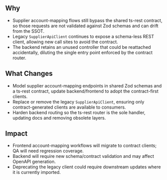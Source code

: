 ## Why
- Supplier account-mapping flows still bypass the shared ts-rest contract, so those requests are not validated against Zod schemas and can drift from the SSOT.
- Legacy `SupplierApiClient` continues to expose a schema-less REST client, allowing new call sites to avoid the contract.
- The backend retains an unused controller that could be reattached accidentally, diluting the single entry point enforced by the contract router.

## What Changes
- Model supplier account-mapping endpoints in shared Zod schemas and a ts-rest contract, update backend/frontend to adopt the contract-first clients.
- Replace or remove the legacy `SupplierApiClient`, ensuring only contract-generated clients are available to consumers.
- Harden backend routing so the ts-rest router is the sole handler, updating docs and removing obsolete layers.

## Impact
- Frontend account-mapping workflows will migrate to contract clients; QA will need regression coverage.
- Backend will require new schema/contract validation and may affect OpenAPI generation.
- Deprecating the legacy client could require downstream updates where it is currently imported.
